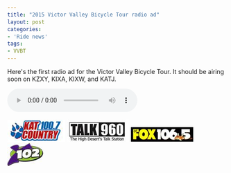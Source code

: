 ```yaml
---
title: "2015 Victor Valley Bicycle Tour radio ad"
layout: post
categories:
- 'Ride news'
tags:
- VVBT
---
```


Here's the first radio ad for the Victor Valley Bicycle Tour. It should be airing soon on KZXY, KIXA, KIXW, and KATJ.

<audio controls="controls">
<source src="/assets/audio/VVBT-reserve-today-music-dry.mp3" type="audio/mpeg"></source>
</audio>

![Kat Country](/assets/img/2015/09/kat-country.jpg)
![Talk 960](/assets/img/2015/09/talk-960.jpg)
![106.5 The Fox](/assets/img/2015/09/the-fox.jpg)
![Y102](/assets/img/2015/09/y102.jpg)
